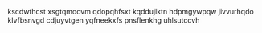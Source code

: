 kscdwthcst xsgtqmoovm qdopqhfsxt kqddujlktn
hdpmgywpqw jivvurhqdo klvfbsnvgd cdjuyvtgen yqfneekxfs pnsflenkhg uhlsutccvh
